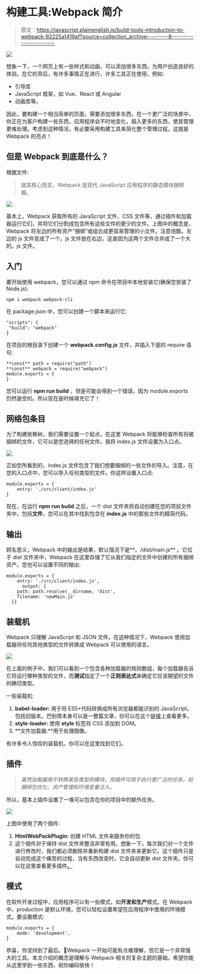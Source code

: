 # 构建工具:Webpack 简介

> 原文：<https://javascript.plainenglish.io/build-tools-introduction-to-webpack-92225a1419af?source=collection_archive---------8----------------------->

![](img/5b0de618226566f192c98641ee7dc897.png)

想象一下，一个网页上有一些样式和动画，可以添加很多东西，为用户创造良好的体验。在它的背后，有许多事情正在进行，许多工具正在使用，例如:

*   引导库
*   JavaScript 框架，如 Vue、React 或 Angular
*   动画库等。

因此，要构建一个相当简单的页面，需要添加很多东西，在一个更广泛的场景中，你正在为客户构建一些东西，应用程序会不时地变化，插入更多的东西，使其管理更难处理。考虑到这种情况，有必要采用构建工具来简化整个管理过程，这就是 Webpack 的亮点！

## 但是 Webpack 到底是什么？

根据文件:

> 就其核心而言，Webpack 是现代 JavaScript 应用程序的静态模块捆绑器。

![](img/c2342a4c43098c9b5eae9a4fb66ecfd0.png)

基本上，Webpack 获取所有的 JavaScript 文件、CSS 文件等，通过插件和加载器运行它们，并将它们分割成包含所有这些文件的更少的文件。上图中的概念是，Webpack 将左边的所有资产“捆绑”或组合成更容易管理的小文件。注意倍数。左边的 js 文件变成了一个。js 文件放在右边，这是因为这两个文件合并成了一个大的。js 文件。

## **入门**

要开始使用 webpack，您可以通过 npm 命令在项目中本地安装它(确保您安装了 Node.js):

```
npm i webpack webpack-cli
```

在 package.json 中，您可以创建一个脚本来运行它:

```
"scripts": {
 "build": "webpack"
}
```

在项目的根目录下创建一个 **webpack.config.js** 文件，并插入下面的 require 语句:

```
**const** path = require("path")
**const** webpack = require("webpack")
module.exports = {
} 
```

您可以运行 **npm run build** ，但是可能会得到一个错误，因为 module.exports 仍然是空的。所以现在是时候填充它了！

## **网络包条目**

为了构建依赖树，我们需要设置一个起点，在这里 Webpack 将能够检查所有将被捆绑的文件，它可以是您选择的任何文件。我将 index.js 文件设置为入口点。

![](img/68c37400c05fb32f5312975169a3fd58.png)

正如您所看到的，index.js 文件包含了我们想要捆绑的一些文件的导入。注意，在您的入口点中，您可以导入任何类型的文件。你这样设置入口点:

```
module.exports = {
    entry: './src/client/index.js'
}
```

现在，在运行 **npm run build** 之后，一个 dist 文件夹将自动创建在您的项目文件夹中，包括**文件**，您可以在其中找到包含在 **index.js** 中的那些文件的精简代码。

## **输出**

顾名思义，Webpack 中的输出是结果，默认情况下是**。/dist/main.js** 。它位于 dist 文件夹中，Webpack 在这里存储了它从我们指定的文件中创建的所有捆绑资产。您也可以设置不同的输出:

```
module.exports = {
    entry: './src/client/index.js',
      output: {
    path: path.resolve(__dirname, 'dist',
    filename: 'newMain.js'
  }}
```

## **装载机**

Webpack 只理解 JavaScript 和 JSON 文件。在这种情况下，Webpack 使用加载器将任何其他类型的文件转换成 Webpack 可以使用的语言。

![](img/5deeb182c96774724f0f5fbfddfe1a67.png)

在上面的例子中，我们可以看到一个包含各种加载器的规则数组，每个加载器告诉它将运行哪种类型的文件，而**测试**指定了一个**正则表达式**来确定它应该期望的文件的确切类型。

一些装载机:

1.  **babel-loader:** 用于将 ES5+代码转换成所有浏览器都能识别的 JavaScript，包括旧版本。巴别塔本身可以是一整篇文章，你可以在这个[链接](https://babeljs.io/docs/en/)上查看更多。
2.  **style-loader:** 使用 **style** 标签将 CSS 添加到 DOM。
3.  **文件加载器:**用于处理图像。

有许多令人惊叹的装载机，你可以在这里找到它们。

## **插件**

> *虽然加载器用于转换某些类型的模块，但插件可用于执行更广泛的任务，如捆绑包优化、资产管理和环境变量注入。*

所以，基本上插件设置了一堆可以包含在你的项目中的额外任务。

![](img/e7d1c5bdc23ba52866ab4820ea0d2a7c.png)

上图中使用了两个插件:

1.  **HtmlWebPackPlugin:** 创建 HTML 文件来服务你的包
2.  这个插件对于保持 dist 文件夹整洁非常有用。想象一下，每次我们对一个文件进行修改时，我们都必须删除并重新构建 dist 文件夹来更新它。这个插件只是自动完成这个痛苦的过程，当有东西改变时，它会自动更新 dist 文件夹。你可以在这里查看更多插件[。](https://github.com/webpack-contrib/awesome-webpack#webpack-plugins)

## **模式**

在软件开发过程中，应用程序可以有一些模式，如**开发和生产**模式。在 Webpack 中，production 是默认环境，您可以轻松设置希望在应用程序中使用的环境模式。要设置模式:

```
module.exports = {
    mode: 'development',
}
```

恭喜，你坚持到了最后。🎉Webpack 一开始可能有点难理解，但它是一个非常强大的工具。本文介绍的概念是理解与 Webpack 相关的复杂主题的基础。希望你能从这里学到一些东西，祝你编码愉快！